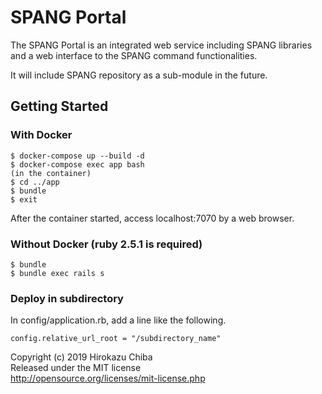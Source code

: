 # SPANG Portal

The SPANG Portal is an integrated web service including SPANG libraries and a web interface to the SPANG command functionalities.

It will include SPANG repository as a sub-module in the future.

## Getting Started
### With Docker
    $ docker-compose up --build -d
    $ docker-compose exec app bash
    (in the container)
    $ cd ../app
    $ bundle
    $ exit

After the container started, access localhost:7070 by a web browser.

### Without Docker (ruby 2.5.1 is required)
    $ bundle 
    $ bundle exec rails s

### Deploy in subdirectory
In config/application.rb, add a line like the following.

    config.relative_url_root = "/subdirectory_name"

Copyright (c) 2019 Hirokazu Chiba <br>
Released under the MIT license <br>
http://opensource.org/licenses/mit-license.php
